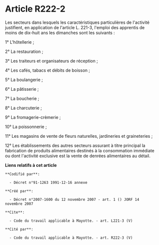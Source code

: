 # Article R222-2

Les secteurs dans lesquels les caractéristiques particulières de l'activité justifient, en application de l'article L. 221-3,
l'emploi des apprentis de moins de dix-huit ans les dimanches sont les suivants : 

1° L'hôtellerie ; 

2° La restauration ; 

3° Les traiteurs et organisateurs de réception ; 

4° Les cafés, tabacs et débits de boisson ; 

5° La boulangerie ; 

6° La pâtisserie ; 

7° La boucherie ; 

8° La charcuterie ; 

9° La fromagerie-crèmerie ; 

10° La poissonnerie ; 

11° Les magasins de vente de fleurs naturelles, jardineries et graineteries ; 

12° Les établissements des autres secteurs assurant à titre principal la fabrication de produits alimentaires destinés à la
consommation immédiate ou dont l'activité exclusive est la vente de denrées alimentaires au détail.

**Liens relatifs à cet article**

	**Codifié par**:

	  - Décret n°91-1263 1991-12-16 annexe

	**Créé par**:

	  - Décret n°2007-1600 du 12 novembre 2007 - art. 1 () JORF 14 novembre 2007

	**Cite**:

	  - Code du travail applicable à Mayotte. - art. L221-3 (V)

	**Cité par**:

	  - Code du travail applicable à Mayotte. - art. R222-3 (V)

